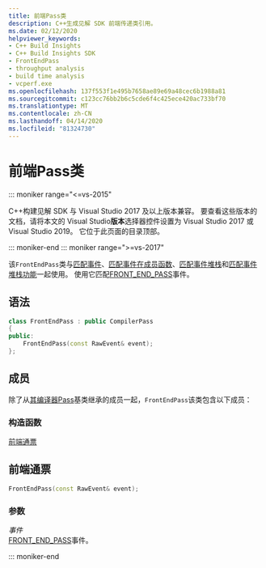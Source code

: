 ```yaml
---
title: 前端Pass类
description: C++生成见解 SDK 前端传递类引用。
ms.date: 02/12/2020
helpviewer_keywords:
- C++ Build Insights
- C++ Build Insights SDK
- FrontEndPass
- throughput analysis
- build time analysis
- vcperf.exe
ms.openlocfilehash: 137f553f1e495b7658ae89e69a48cec6b1988a81
ms.sourcegitcommit: c123cc76bb2b6c5cde6f4c425ece420ac733bf70
ms.translationtype: MT
ms.contentlocale: zh-CN
ms.lasthandoff: 04/14/2020
ms.locfileid: "81324730"
---
```

# <a name="frontendpass-class"></a>前端Pass类

::: moniker range="<=vs-2015"

C++构建见解 SDK 与 Visual Studio 2017 及以上版本兼容。 要查看这些版本的文档，请将本文的 Visual Studio**版本**选择器控件设置为 Visual Studio 2017 或 Visual Studio 2019。 它位于此页面的目录顶部。

::: moniker-end
::: moniker range=">=vs-2017"

该`FrontEndPass`类与[匹配事件](../functions/match-event.md)、[匹配事件在成员函数](../functions/match-event-in-member-function.md)、[匹配事件堆栈](../functions/match-event-stack.md)和[匹配事件堆栈功能](../functions/match-event-stack-in-member-function.md)一起使用。 使用它匹配[FRONT_END_PASS](../event-table.md#front-end-pass)事件。

## <a name="syntax"></a>语法

```cpp
class FrontEndPass : public CompilerPass
{
public:
    FrontEndPass(const RawEvent& event);
};
```

## <a name="members"></a>成员

除了从[其编译器Pass](compiler-pass.md)基类继承的成员一起，`FrontEndPass`该类包含以下成员：

### <a name="constructors"></a>构造函数

[前端通票](#front-end-pass)

## <a name="frontendpass"></a><a name="front-end-pass"></a>前端通票

```cpp
FrontEndPass(const RawEvent& event);
```

### <a name="parameters"></a>参数

*事件*\
[FRONT_END_PASS](../event-table.md#front-end-pass)事件。

::: moniker-end
